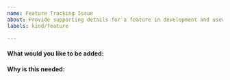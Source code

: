 ```yaml
---
name: Feature Tracking Issue
about: Provide supporting details for a feature in development and used
labels: kind/feature

---
```

<!-- Feature requests are unlikely to make progress as an issue.
-->

#### What would you like to be added:

#### Why is this needed:

